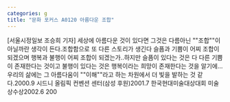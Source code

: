 ```yaml
---
categories: g
title: "문화 포커스 A0120 아름다운 조합"
---
```

[서울시정일보 조승희 기자] 세상에 아름다운 것이 있다면 그것은 다름아닌 ""조합""이 아닐까란 생각이 든다.조합함으로 또 다른 스토리가 생긴다 슬픔과 기쁨이 어찌 조합이 되겠으며 행복과 불행이 어찌 조합이 되겠는가..하지만 슬픔이 있다는 것은 다 다른 기쁨이 존재한다는 것이고 불행이 있다는 것은 행복이라는 희망이 존재한다는 것을 알기에...우리의 삶에는 그 아름다움이 ""이해""라고 하는 차원에서 더 빛을 발하는 것 같다.2000.9 시드니 올림픽 컨벤션 센터(삼성 후원)2001.7 한국현대미술대상대회 미술상수상2002.6 200